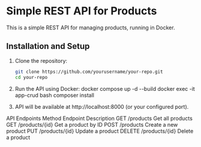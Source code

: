 # Simple REST API for Products

This is a simple REST API for managing products, running in Docker.

## Installation and Setup

1. Clone the repository:
   ```sh
   git clone https://github.com/yourusername/your-repo.git
   cd your-repo

2. Run the API using Docker:
   docker compose up -d --build
   docker exec -it app-crud bash
   composer install

3. API will be available at http://localhost:8000 (or your configured port).

API Endpoints
Method	Endpoint	Description
GET	/products	Get all products
GET	/products/{id}	Get a product by ID
POST	/products	Create a new product
PUT	/products/{id}	Update a product
DELETE	/products/{id}	Delete a product
